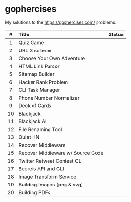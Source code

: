 # gophercises
My solutions to the https://gophercises.com/ problems.

| # | Title | Status |
|:-:|:------|:------:|
|  1 | Quiz Game |  |
|  2 | URL Shortener |  |
|  3 | Choose Your Own Adventure |  |
|  4 | HTML Link Parser |  |
|  5 | Sitemap Builder |  |
|  6 | Hacker Rank Problem |  |
|  7 | CLI Task Manager |  |
|  8 | Phone Number Normalizer |  |
|  9 | Deck of Cards |  |
| 10 | Blackjack |  |
| 11 | Blackjack AI |  |
| 12 | File Renaming Tool |  |
| 13 | Quiet HN |  |
| 14 | Recover Middleware |  |
| 15 | Recover Middleware w/ Source Code |  |
| 16 | Twitter Retweet Contest CLI |  |
| 17 | Secrets API and CLI |  |
| 18 | Image Transform Service |  |
| 19 | Building Images (png & svg) |  |
| 20 | Building PDFs |  |
